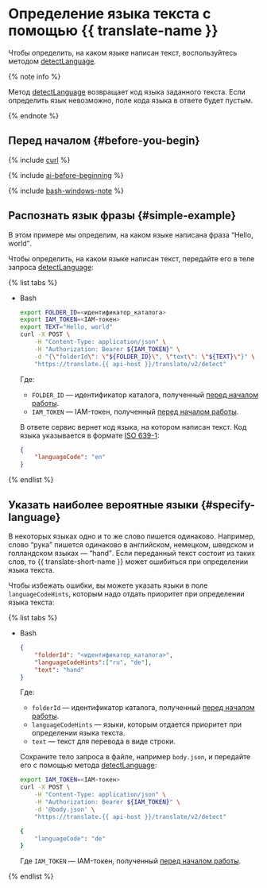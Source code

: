 # Определение языка текста с помощью {{ translate-name }}

Чтобы определить, на каком языке написан текст, воспользуйтесь методом [detectLanguage](../api-ref/Translation/detectLanguage).

{% note info %}

Метод [detectLanguage](../api-ref/Translation/detectLanguage) возвращает код языка заданного текста. Если определить язык невозможно, поле кода языка в ответе будет пустым.

{% endnote %}

## Перед началом {#before-you-begin}

{% include [curl](../../_includes/curl.md) %}

{% include [ai-before-beginning](../../_includes/translate/ai-before-beginning.md) %}

{% include [bash-windows-note](../../_includes/translate/bash-windows-note.md) %}

## Распознать язык фразы {#simple-example}

В этом примере мы определим, на каком языке написана фраза <q>Hello, world</q>.

Чтобы определить, на каком языке написан текст, передайте его в теле запроса [detectLanguage](../api-ref/Translation/detectLanguage):

{% list tabs %}

- Bash

    ```bash
    export FOLDER_ID=<идентификатор_каталога>
    export IAM_TOKEN=<IAM-токен>
    export TEXT="Hello, world"
    curl -X POST \
        -H "Content-Type: application/json" \
        -H "Authorization: Bearer ${IAM_TOKEN}" \
        -d "{\"folderId\": \"${FOLDER_ID}\", \"text\": \"${TEXT}\"}" \
        "https://translate.{{ api-host }}/translate/v2/detect"
    ```

    Где:

    * `FOLDER_ID` — идентификатор каталога, полученный [перед началом работы](#before-begin).
    * `IAM_TOKEN` — IAM-токен, полученный [перед началом работы](#before-begin).

    В ответе сервис вернет код языка, на котором написан текст. Код языка указывается в формате [ISO 639-1](https://en.wikipedia.org/wiki/ISO_639-1):

    ```json
    {
        "languageCode": "en"
    }
    ```

{% endlist %}

## Указать наиболее вероятные языки {#specify-language}

В некоторых языках одно и то же слово пишется одинаково. Например, слово <q>рука</q> пишется одинаково в английском, немецком, шведском и голландском языках — <q>hand</q>. Если переданный текст состоит из таких слов, то {{ translate-short-name }} может ошибиться при определении языка текста.

Чтобы избежать ошибки, вы можете указать языки в поле `languageCodeHints`, которым надо отдать приоритет при определении языка текста:

{% list tabs %}

- Bash

    ```json
    {
        "folderId": "<идентификатор_каталога>",
        "languageCodeHints":["ru", "de"],
        "text": "hand"
    }
    ```

    Где:

    * `folderId` — идентификатор каталога, полученный [перед началом работы](#before-begin).
    * `languageCodeHints` — языки, которым отдается приоритет при определении языка текста.
    * `text` — текст для перевода в виде строки.

    Сохраните тело запроса в файле, например `body.json`, и передайте его с помощью метода [detectLanguage](../api-ref/Translation/detectLanguage):

    ```bash
    export IAM_TOKEN=<IAM-токен>
    curl -X POST \
        -H "Content-Type: application/json" \
        -H "Authorization: Bearer ${IAM_TOKEN}" \
        -d '@body.json' \
        "https://translate.{{ api-host }}/translate/v2/detect"

    {
        "languageCode": "de"
    }
    ```

    Где `IAM_TOKEN` — IAM-токен, полученный [перед началом работы](#before-begin).

{% endlist %}